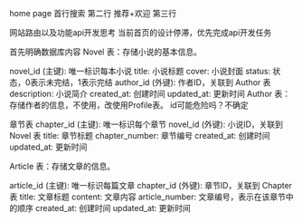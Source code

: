 home page
首行搜索
第二行
推荐+欢迎
第三行

网站路由以及功能api开发思考
当前首页的设计停滞，优先完成api开发任务

首先明确数据库内容
Novel 表：存储小说的基本信息。

novel_id (主键): 唯一标识每本小说
title: 小说标题
cover: 小说封面
status: 状态，0表示未完结，1表示完结
author_id (外键): 作者ID，关联到 Author 表
description: 小说简介
created_at: 创建时间
updated_at: 更新时间
Author 表：存储作者的信息，不使用，改使用Profile表。
id可能危险吗？不确定

章节表
chapter_id (主键): 唯一标识每个章节
novel_id (外键): 小说ID，关联到 Novel 表
title: 章节标题
chapter_number: 章节编号
created_at: 创建时间
updated_at: 更新时间


Article 表：存储文章的信息。

article_id (主键): 唯一标识每篇文章
chapter_id (外键): 章节ID，关联到 Chapter 表
title: 文章标题
content: 文章内容
article_number: 文章编号，表示在该章节中的顺序
created_at: 创建时间
updated_at: 更新时间